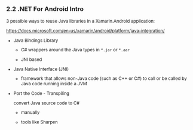 ### 2.2 .NET For Android Intro

<small>

3 possible ways to reuse Java libraries in a Xamarin.Android application:

https://docs.microsoft.com/en-us/xamarin/android/platform/java-integration/

*   Java Bindings Library

    *   C# wrappers around the Java types in `*.jar` or `*.aar`
     
    *   JNI based

*   Java Native Interface (JNI)

    *   framework that allows non-Java code (such as C++ or C#) 
        to call or be called by Java code running inside a JVM

*   Port the Code - Transpiling

    convert Java source code to C#
    
    *   manually
    
    *   tools like Sharpen


</small>